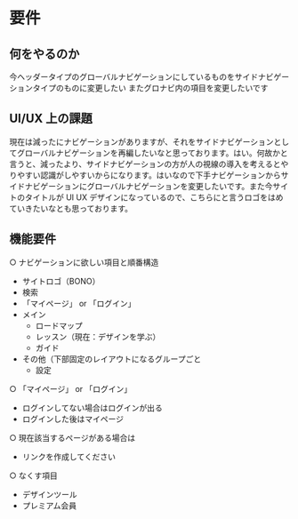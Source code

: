 # 要件

## 何をやるのか

今ヘッダータイプのグローバルナビゲーションにしているものをサイドナビゲーションタイプのものに変更したい
またグロナビ内の項目を変更したいです

## UI/UX 上の課題

現在は減ったにナビゲーションがありますが、それをサイドナビゲーションとしてグローバルナビゲーションを再編したいなと思っております。はい。何故かと言うと、減ったより、サイドナビゲーションの方が人の視線の導入を考えるとやりやすい認識がしやすいからになります。はいなので下手ナビゲーションからサイドナビゲーションにグローバルナビゲーションを変更したいです。また今サイトのタイトルが UI UX デザインになっているので、こちらにと言うロゴをはめていきたいなとも思っております。

## 機能要件

○ ナビゲーションに欲しい項目と順番構造

- サイトロゴ（BONO）
- 検索
- 「マイページ」 or 「ログイン」
- メイン
  - ロードマップ
  - レッスン（現在：デザインを学ぶ）
  - ガイド
- その他（下部固定のレイアウトになるグループごと
  - 設定

○ 「マイページ」 or 「ログイン」

- ログインしてない場合はログインが出る
- ログインした後はマイページ

○ 現在該当するページがある場合は

- リンクを作成してください

○ なくす項目

- デザインツール
- プレミアム会員
